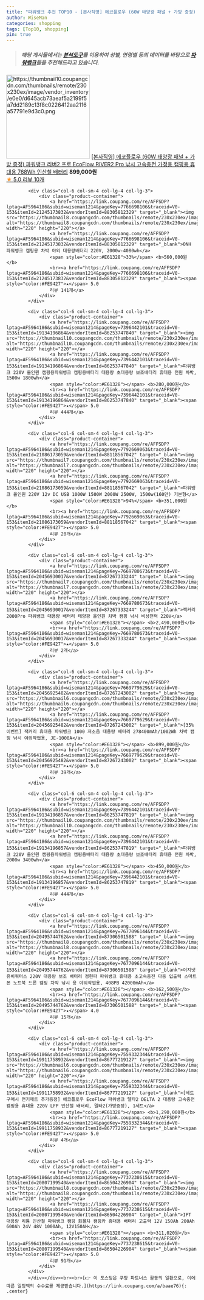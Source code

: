 ```yaml
---
title: "파워뱅크 추천 TOP10 - [본사직영] 에코플로우 (60W 태양광 패널 + 가방 증정) 파워뱅크 리버2 프로 EcoFlow RIVER2 Pro 낚시 고"
author: WiseMan
categories: shopping
tags: [Top10, shopping]
pin: true
---
```


> ##### 해당 게시물에서는 [**분석도구**](https://itemscout.io/)를 이용하여 **성별**, **연령별** 등의 데이터를 바탕으로 [**파워뱅크**](https://link.coupang.com/a/baae76)들을 추천해드리고 있습니다.
<div class="container"><div class="row">
            <div class="col-6 col-sm-4 col-lg-4 col-lg-3">
                <div class="product-container">
                    <a href="https://link.coupang.com/re/AFFSDP?lptag=AF5964186&subid=wiseman1214&pageKey=7608439297&traceid=V0-153&itemId=20144316171&vendorItemId=86702878967" target="_blank"><img src="https://thumbnail10.coupangcdn.com/thumbnails/remote/230x230ex/image/vendor_inventory/e0e0/d645acb73aeaf5a2199f5a7dd2189c13f8c0226412aa2116a57791e9d3c0.png" alt="https://thumbnail10.coupangcdn.com/thumbnails/remote/230x230ex/image/vendor_inventory/e0e0/d645acb73aeaf5a2199f5a7dd2189c13f8c0226412aa2116a57791e9d3c0.png" width="220" height="220"></a>
                    <a href="https://link.coupang.com/re/AFFSDP?lptag=AF5964186&subid=wiseman1214&pageKey=7608439297&traceid=V0-153&itemId=20144316171&vendorItemId=86702878967" target="_blank">[본사직영] 에코플로우 (60W 태양광 패널 + 가방 증정) 파워뱅크 리버2 프로 EcoFlow RIVER2 Pro 낚시 고속충전 가정용 캠핑용 휴대용 768Wh 인산철 배터리</a>
                    <span style="color:#E61328"></span> <b>899,000원</b>
                    <br><a href="https://link.coupang.com/re/AFFSDP?lptag=AF5964186&subid=wiseman1214&pageKey=7608439297&traceid=V0-153&itemId=20144316171&vendorItemId=86702878967" target="_blank"><span style="color:#FE9427">★</span> 5.0
                    리뷰 10개</a>
                </div>
            </div>
            
            <div class="col-6 col-sm-4 col-lg-4 col-lg-3">
                <div class="product-container">
                    <a href="https://link.coupang.com/re/AFFSDP?lptag=AF5964186&subid=wiseman1214&pageKey=7766698106&traceid=V0-153&itemId=21245173832&vendorItemId=88305812329" target="_blank"><img src="https://thumbnail8.coupangcdn.com/thumbnails/remote/230x230ex/image/vendor_inventory/d3ae/d120c5b8a2380b3c0b5e1ee14eaadb660432e618541752665f1e63243ff8.png" alt="https://thumbnail8.coupangcdn.com/thumbnails/remote/230x230ex/image/vendor_inventory/d3ae/d120c5b8a2380b3c0b5e1ee14eaadb660432e618541752665f1e63243ff8.png" width="220" height="220"></a>
                    <a href="https://link.coupang.com/re/AFFSDP?lptag=AF5964186&subid=wiseman1214&pageKey=7766698106&traceid=V0-153&itemId=21245173832&vendorItemId=88305812329" target="_blank">ONH 파워뱅크 캠핑용 차박 야외 대용량배터리 220V, 2000w-4080wh</a>
                    <span style="color:#E61328">33%</span> <b>560,000원</b>
                    <br><a href="https://link.coupang.com/re/AFFSDP?lptag=AF5964186&subid=wiseman1214&pageKey=7766698106&traceid=V0-153&itemId=21245173832&vendorItemId=88305812329" target="_blank"><span style="color:#FE9427">★</span> 5.0
                    리뷰 141개</a>
                </div>
            </div>
            
            <div class="col-6 col-sm-4 col-lg-4 col-lg-3">
                <div class="product-container">
                    <a href="https://link.coupang.com/re/AFFSDP?lptag=AF5964186&subid=wiseman1214&pageKey=7396442101&traceid=V0-153&itemId=19134196864&vendorItemId=86253747840" target="_blank"><img src="https://thumbnail10.coupangcdn.com/thumbnails/remote/230x230ex/image/vendor_inventory/1621/705a08e031f2147137d5117ef49115e9ff3c7b332d3d8d9e3ed3f47cf892.png" alt="https://thumbnail10.coupangcdn.com/thumbnails/remote/230x230ex/image/vendor_inventory/1621/705a08e031f2147137d5117ef49115e9ff3c7b332d3d8d9e3ed3f47cf892.png" width="220" height="220"></a>
                    <a href="https://link.coupang.com/re/AFFSDP?lptag=AF5964186&subid=wiseman1214&pageKey=7396442101&traceid=V0-153&itemId=19134196864&vendorItemId=86253747840" target="_blank">파워뱅크 220V 올인원 캠핑용파워뱅크 캠핑용배터리 대용량 초대용량 보조배터리 휴대용 전원 차박, 1500w 1800wh</a>
                    <span style="color:#E61328"></span> <b>280,000원</b>
                    <br><a href="https://link.coupang.com/re/AFFSDP?lptag=AF5964186&subid=wiseman1214&pageKey=7396442101&traceid=V0-153&itemId=19134196864&vendorItemId=86253747840" target="_blank"><span style="color:#FE9427">★</span> 5.0
                    리뷰 444개</a>
                </div>
            </div>
            
            <div class="col-6 col-sm-4 col-lg-4 col-lg-3">
                <div class="product-container">
                    <a href="https://link.coupang.com/re/AFFSDP?lptag=AF5964186&subid=wiseman1214&pageKey=7792669063&traceid=V0-153&itemId=21086173059&vendorItemId=88118567042" target="_blank"><img src="https://thumbnail7.coupangcdn.com/thumbnails/remote/230x230ex/image/vendor_inventory/b8ac/a71c1d5ebea57332d88b98a73c3303273b4bcb842b53122851a742a970ac.jpg" alt="https://thumbnail7.coupangcdn.com/thumbnails/remote/230x230ex/image/vendor_inventory/b8ac/a71c1d5ebea57332d88b98a73c3303273b4bcb842b53122851a742a970ac.jpg" width="220" height="220"></a>
                    <a href="https://link.coupang.com/re/AFFSDP?lptag=AF5964186&subid=wiseman1214&pageKey=7792669063&traceid=V0-153&itemId=21086173059&vendorItemId=88118567042" target="_blank">파워뱅크 올인원 220V 12v DC USB 1000W 1500W 2000W 2500W, 1500w(160만) 기본형</a>
                    <span style="color:#E61328">94%</span> <b>351,000원</b>
                    <br><a href="https://link.coupang.com/re/AFFSDP?lptag=AF5964186&subid=wiseman1214&pageKey=7792669063&traceid=V0-153&itemId=21086173059&vendorItemId=88118567042" target="_blank"><span style="color:#FE9427">★</span> 5.0
                    리뷰 20개</a>
                </div>
            </div>
            
            <div class="col-6 col-sm-4 col-lg-4 col-lg-3">
                <div class="product-container">
                    <a href="https://link.coupang.com/re/AFFSDP?lptag=AF5964186&subid=wiseman1214&pageKey=7669780673&traceid=V0-153&itemId=20456930017&vendorItemId=87267333244" target="_blank"><img src="https://thumbnail7.coupangcdn.com/thumbnails/remote/230x230ex/image/vendor_inventory/670b/1835fd9b36318a1f985137cbf4b5a4538228d272f945dcbfb48e02778240.jpg" alt="https://thumbnail7.coupangcdn.com/thumbnails/remote/230x230ex/image/vendor_inventory/670b/1835fd9b36318a1f985137cbf4b5a4538228d272f945dcbfb48e02778240.jpg" width="220" height="220"></a>
                    <a href="https://link.coupang.com/re/AFFSDP?lptag=AF5964186&subid=wiseman1214&pageKey=7669780673&traceid=V0-153&itemId=20456930017&vendorItemId=87267333244" target="_blank">잭커리 2000Pro 파워뱅크 대용량 배터리 태양광 올인원 차박 캠핑 낚시 비상전력 220V</a>
                    <span style="color:#E61328"></span> <b>2,490,000원</b>
                    <br><a href="https://link.coupang.com/re/AFFSDP?lptag=AF5964186&subid=wiseman1214&pageKey=7669780673&traceid=V0-153&itemId=20456930017&vendorItemId=87267333244" target="_blank"><span style="color:#FE9427">★</span> 5.0
                    리뷰 2개</a>
                </div>
            </div>
            
            <div class="col-6 col-sm-4 col-lg-4 col-lg-3">
                <div class="product-container">
                    <a href="https://link.coupang.com/re/AFFSDP?lptag=AF5964186&subid=wiseman1214&pageKey=7669779629&traceid=V0-153&itemId=20456925482&vendorItemId=87267243002" target="_blank"><img src="https://thumbnail6.coupangcdn.com/thumbnails/remote/230x230ex/image/vendor_inventory/dc4f/46fb80a1eb73defd6777aff3a4b0989ebe944c5901d99e04193f8650b09b.jpg" alt="https://thumbnail6.coupangcdn.com/thumbnails/remote/230x230ex/image/vendor_inventory/dc4f/46fb80a1eb73defd6777aff3a4b0989ebe944c5901d99e04193f8650b09b.jpg" width="220" height="220"></a>
                    <a href="https://link.coupang.com/re/AFFSDP?lptag=AF5964186&subid=wiseman1214&pageKey=7669779629&traceid=V0-153&itemId=20456925482&vendorItemId=87267243002" target="_blank">[35% 이벤트] 잭커리 휴대용 파워뱅크 1000 저소음 대용량 배터리 278400mAh/1002Wh 차박 캠핑 낚시 야외작업용, JE-1000A</a>
                    <span style="color:#E61328"></span> <b>899,000원</b>
                    <br><a href="https://link.coupang.com/re/AFFSDP?lptag=AF5964186&subid=wiseman1214&pageKey=7669779629&traceid=V0-153&itemId=20456925482&vendorItemId=87267243002" target="_blank"><span style="color:#FE9427">★</span> 5.0
                    리뷰 39개</a>
                </div>
            </div>
            
            <div class="col-6 col-sm-4 col-lg-4 col-lg-3">
                <div class="product-container">
                    <a href="https://link.coupang.com/re/AFFSDP?lptag=AF5964186&subid=wiseman1214&pageKey=7396442101&traceid=V0-153&itemId=19134196857&vendorItemId=86253747819" target="_blank"><img src="https://thumbnail10.coupangcdn.com/thumbnails/remote/230x230ex/image/vendor_inventory/7a71/827747ced32832ec3796ea8bf5610d32082af4723ad6f4ffbb8ce9503edb.png" alt="https://thumbnail10.coupangcdn.com/thumbnails/remote/230x230ex/image/vendor_inventory/7a71/827747ced32832ec3796ea8bf5610d32082af4723ad6f4ffbb8ce9503edb.png" width="220" height="220"></a>
                    <a href="https://link.coupang.com/re/AFFSDP?lptag=AF5964186&subid=wiseman1214&pageKey=7396442101&traceid=V0-153&itemId=19134196857&vendorItemId=86253747819" target="_blank">파워뱅크 220V 올인원 캠핑용파워뱅크 캠핑용배터리 대용량 초대용량 보조배터리 휴대용 전원 차박, 2000w 3400wh</a>
                    <span style="color:#E61328"></span> <b>450,000원</b>
                    <br><a href="https://link.coupang.com/re/AFFSDP?lptag=AF5964186&subid=wiseman1214&pageKey=7396442101&traceid=V0-153&itemId=19134196857&vendorItemId=86253747819" target="_blank"><span style="color:#FE9427">★</span> 5.0
                    리뷰 444개</a>
                </div>
            </div>
            
            <div class="col-6 col-sm-4 col-lg-4 col-lg-3">
                <div class="product-container">
                    <a href="https://link.coupang.com/re/AFFSDP?lptag=AF5964186&subid=wiseman1214&pageKey=7677096144&traceid=V0-153&itemId=20495744762&vendorItemId=87306501588" target="_blank"><img src="https://thumbnail8.coupangcdn.com/thumbnails/remote/230x230ex/image/vendor_inventory/0aea/8c4ee52018c7f94af8eb9579b4dd7b52addbae4b54e7e24faf9894e3ed38.jpg" alt="https://thumbnail8.coupangcdn.com/thumbnails/remote/230x230ex/image/vendor_inventory/0aea/8c4ee52018c7f94af8eb9579b4dd7b52addbae4b54e7e24faf9894e3ed38.jpg" width="220" height="220"></a>
                    <a href="https://link.coupang.com/re/AFFSDP?lptag=AF5964186&subid=wiseman1214&pageKey=7677096144&traceid=V0-153&itemId=20495744762&vendorItemId=87306501588" target="_blank">이지넷유비쿼터스 220V 대용량 보조 배터리 정현파 파워뱅크 휴대용 초고속충전 다중 입출력 스마트폰 노트북 드론 캠핑 차박 낚시 용 야외작업용, 408PB 42000mAh</a>
                    <span style="color:#E61328"></span> <b>162,500원</b>
                    <br><a href="https://link.coupang.com/re/AFFSDP?lptag=AF5964186&subid=wiseman1214&pageKey=7677096144&traceid=V0-153&itemId=20495744762&vendorItemId=87306501588" target="_blank"><span style="color:#FE9427">★</span> 4.0
                    리뷰 15개</a>
                </div>
            </div>
            
            <div class="col-6 col-sm-4 col-lg-4 col-lg-3">
                <div class="product-container">
                    <a href="https://link.coupang.com/re/AFFSDP?lptag=AF5964186&subid=wiseman1214&pageKey=7559332344&traceid=V0-153&itemId=19911758932&vendorItemId=86777219127" target="_blank"><img src="https://thumbnail6.coupangcdn.com/thumbnails/remote/230x230ex/image/vendor_inventory/8bd1/d59d6f96ef3be1a02c69afe84b77c66f7c5d9976a1c022756987025de402.png" alt="https://thumbnail6.coupangcdn.com/thumbnails/remote/230x230ex/image/vendor_inventory/8bd1/d59d6f96ef3be1a02c69afe84b77c66f7c5d9976a1c022756987025de402.png" width="220" height="220"></a>
                    <a href="https://link.coupang.com/re/AFFSDP?lptag=AF5964186&subid=wiseman1214&pageKey=7559332344&traceid=V0-153&itemId=19911758932&vendorItemId=86777219127" target="_blank">[세트 구매시 전기매트 추가증정] 에코플로우 EcoFlow 파워뱅크 델타2 DELTA 2 대용량 고속충전 캠핑용 휴대용 220V LFP 인산철 배터리, 델타2(가방증정), 1세트</a>
                    <span style="color:#E61328"></span> <b>1,290,000원</b>
                    <br><a href="https://link.coupang.com/re/AFFSDP?lptag=AF5964186&subid=wiseman1214&pageKey=7559332344&traceid=V0-153&itemId=19911758932&vendorItemId=86777219127" target="_blank"><span style="color:#FE9427">★</span> 5.0
                    리뷰 4개</a>
                </div>
            </div>
            
            <div class="col-6 col-sm-4 col-lg-4 col-lg-3">
                <div class="product-container">
                    <a href="https://link.coupang.com/re/AFFSDP?lptag=AF5964186&subid=wiseman1214&pageKey=7737238615&traceid=V0-153&itemId=20807199540&vendorItemId=86504226904" target="_blank"><img src="https://thumbnail8.coupangcdn.com/thumbnails/remote/230x230ex/image/vendor_inventory/dff8/2ab9a40096ef820dcecc80892be5021cc7c818a97c6a3b5fa88b132e8735.png" alt="https://thumbnail8.coupangcdn.com/thumbnails/remote/230x230ex/image/vendor_inventory/dff8/2ab9a40096ef820dcecc80892be5021cc7c818a97c6a3b5fa88b132e8735.png" width="220" height="220"></a>
                    <a href="https://link.coupang.com/re/AFFSDP?lptag=AF5964186&subid=wiseman1214&pageKey=7737238615&traceid=V0-153&itemId=20807199540&vendorItemId=86504226904" target="_blank">IPT 대용량 리튬 인산철 파워뱅크 캠핑 화물차 캠핑카 휴대용 배터리 고출력 12V 150Ah 200Ah 600Ah 24V 48V 1000Ah, 12V150AH</a>
                    <span style="color:#E61328"></span> <b>311,020원</b>
                    <br><a href="https://link.coupang.com/re/AFFSDP?lptag=AF5964186&subid=wiseman1214&pageKey=7737238615&traceid=V0-153&itemId=20807199540&vendorItemId=86504226904" target="_blank"><span style="color:#FE9427">★</span> 5.0
                    리뷰 91개</a>
                </div>
            </div>
            </div></div><br><br>[👉 이 포스팅은 쿠팡 파트너스 활동의 일환으로, 이에 따른 일정액의 수수료를 제공받습니다.](https://link.coupang.com/a/baae76){: .center}